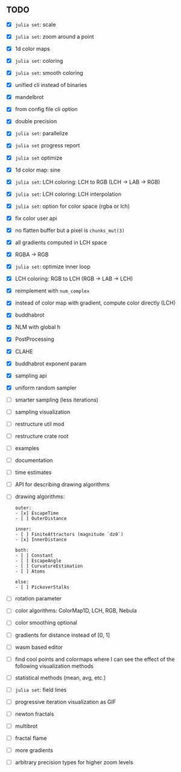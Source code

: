 ## TODO

* [x] `julia set`: scale

* [x] `julia set`: zoom around a point

* [x] 1d color maps

* [x] `julia set`: coloring

* [x] `julia set`: smooth coloring

* [x] unified cli instead of binaries

* [x] mandelbrot

* [x] from config file cli option

* [x] double precision

* [x] `julia set`: parallelize

* [x] `julia set` progress report

* [x] `julia set` optimize

* [x] 1d color map: sine

* [x] `julia set`: LCH coloring: LCH to RGB (LCH -> LAB -> RGB)

* [x] `julia set`: LCH coloring: LCH interpolation

* [x] `julia set`: option for color space (rgba or lch)

* [x] fix color user api

* [x] no flatten buffer but a pixel is `chunks_mut(3)`

* [x] all gradients computed in LCH space

* [x] RGBA -> RGB

* [x] `julia set`: optimize inner loop

* [x] LCH coloring: RGB to LCH (RGB -> LAB -> LCH)

* [x] reimplement with `num_complex`

* [x] instead of color map with gradient, compute color directly (LCH)

* [x] buddhabrot

* [x] NLM with global h

* [x] PostProcessing

* [x] CLAHE

* [x] buddhabrot exponent param

* [x] sampling api

* [x] uniform random sampler

* [ ] smarter sampling (less iterations)

* [ ] sampling visualization

* [ ] restructure util mod

* [ ] restructure crate root

* [ ] examples 

* [ ] documentation

* [ ] time estimates

* [ ] API for describing drawing algorithms

* [ ] drawing algorithms: 
  
      outer: 
      - [x] EscapeTime
      - [ ] OuterDistance
    
      inner:
      - [ ] FiniteAttractors (magnitude `dz0`)
      - [x] InnerDistance

      both:
      - [ ] Constant
      - [ ] EscapeAngle
      - [ ] CurvatureEstimation
      - [ ] Atoms

      else:
      - [ ] PickoverStalks

* [ ] rotation parameter

* [ ] color algorithms: ColorMap1D, LCH, RGB, Nebula

* [ ] color smoothing optional

* [ ] gradients for distance instead of [0, 1]

* [ ] wasm based editor

* [ ] find cool points and colormaps where I can see the effect of
  the following visualization methods

* [ ] statistical methods (mean, avg, etc.)

* [ ] `julia set`: field lines

* [ ] progressive iteration visualization as GIF

* [ ] newton fractals

* [ ] multibrot

* [ ] fractal flame

* [ ] more gradients

* [ ] arbitrary precision types for higher zoom levels
